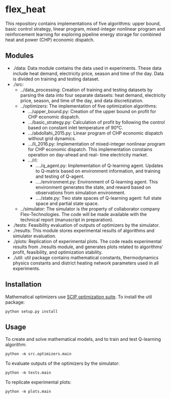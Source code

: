# flex_heat

This repository contains implementations of five algorithms: upper bound, basic control strategy, linear program, mixed-integer nonlinear program and reinforcement learning for exploring pipeline energy storage for combined heat and power (CHP) economic dispatch. 

## Modules
- ./data: Data module contains the data used in experiments. These data include heat demand, electricity price, season and time of the day. Data is divided on training and testing dataset.
- ./src:
   - ../data_processing: Creation of training and testing datasets by parsing the data into four separate datasets: heat demand, electricity price, season, and time of the day, and data discretization.
   - ../optimizers: The implementation of five optimization algorithms:
       - .../upper_bound.py: Creation of the upper bound on profit for CHP economic dispatch.
       - .../basic_strategy.py: Calculation of profit by following the control based on constant inlet temperature of 90°C.
       - .../abdollahi_2015.py: Linear program of CHP economic dispatch without grid dynamics.
       - .../li_2016.py: Implementation of mixed-integer nonlinear program for CHP economic dispatch. This implementation constains operation on day-ahead and real-                time electricity market.
       - .../rl:
          - ..../q_agent.py: Implementation of Q-learning agent. Updates to Q-matrix based on environment information, and training and testing of Q-agent.
          - ..../environment.py: Environment of Q-learning agent. This environment generates the state, and reward based on observations from simulation                      environment.
          - ..../state.py: Two state spaces of Q-learning agent: full state space and partial state space.
   - ../simulator: The simulator is the property of collaborator company Flex-Technologies. The code will be made available with the technical report (manuscript in preparation).
- ./tests: Feasibility evaluation of outputs of optimizers by the simulator.
- ./results: This module stores experimental results of algorithms and simulator evaluation.
- ./plots: Replication of experimental plots. The code reads experimental results from ./results module, and generates plots related to algorithms' profit, feasibility, and optimization stability.
- ./util: util package contains mathematical constants, thermodynamics physics constants and district heating network parameters used in all experiments.

## Installation
Mathematical optimizers use [SCIP optimization suite](https://www.scipopt.org/). To install the util package:
```
python setup.py install
```

## Usage
To create and solve mathematical models, and to train and test Q-learning algorithm:
```
python -m src.optimizers.main
```
To evaluate outputs of the optimizers by the simulator:
```
python -m tests.main
```
To replicate experimental plots:
```
python -m plots.main
```

